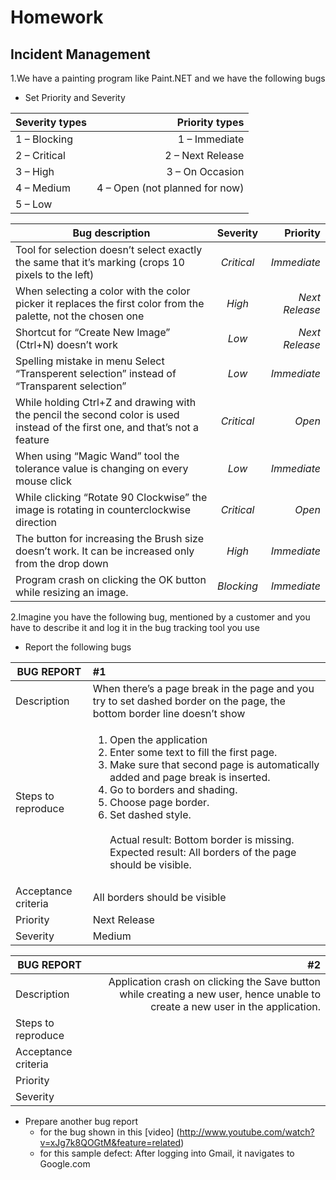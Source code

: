 # Homework
## Incident Management

1.We have a painting program like Paint.NET and we have the following bugs
*	Set Priority and Severity

| Severity types			| Priority types	|
| ------------------------- | -----------:|
|1 – Blocking				|1 – Immediate|
|2 – Critical				|2 – Next Release|
|3 – High					|3 – On Occasion|
|4 – Medium					|4 – Open (not planned for now)|
|5 – Low||

| Bug description        | Severity           | Priority  |
| ------------- |:-------------:| -----:|
|Tool for selection doesn’t select exactly the same that it’s marking (crops 10 pixels to the left)      |  *Critical*| *Immediate* |
| When selecting a color with the color picker it replaces the first color from the palette, not the chosen one     |*High*   |*Next Release*  |
| Shortcut for “Create New Image” (Ctrl+N) doesn’t work |*Low*   |  *Next Release* |
| Spelling mistake in menu Select “Transperent selection” instead of “Transparent selection”|   *Low*|   *Immediate*|
| While holding Ctrl+Z and drawing with the pencil the second color is used instead of the first one, and that’s not a feature|  *Critical* | *Open*  |
| When using “Magic Wand” tool the tolerance value is changing on every mouse click|   *Low*| *Immediate*  |
| While clicking “Rotate 90 Clockwise” the image is rotating in counterclockwise direction|  *Critical* | *Open*  |
| The button for increasing the Brush size doesn’t work. It can be increased only from the drop down |  *High* | *Immediate*  |
| Program crash on clicking the OK button while resizing an image.| *Blocking*  | *Immediate* |   

2.Imagine you have the following bug, mentioned by a customer and you have to describe it and log it in the bug tracking tool you use
*	Report the following bugs

|BUG REPORT |   #1   |
|------------- |:---------------| 
|Description  |When there’s a page break in the page and you try to set dashed border on the page, the bottom border line doesn’t show|
|Steps to reproduce  |<ol><li>Open the application</li><li>Enter some text to fill the first page.</li><li>Make sure that second page is automatically added and page break is inserted.</li><li>Go to borders and shading.</li><li>Choose page border.</li><li>Set dashed style.</li><br/>Actual result: Bottom border is missing.<br/>Expected result: All borders of the page should be visible.|
|Acceptance criteria  |All borders should be visible|
|Priority |Next Release|
|Severity  |Medium|

|BUG REPORT |   #2   |
| ------------- | --------------:| 
|Description  |Application crash on clicking the Save button while creating a new user, hence unable to create a new user in the application.|
|Steps to reproduce  ||
|Acceptance criteria  ||
|Priority ||
|Severity  ||

* Prepare another bug report
	* for the bug shown in this [video] (http://www.youtube.com/watch?v=xJg7k8QOGtM&feature=related)
	* for this sample defect: After logging into Gmail, it navigates to Google.com
